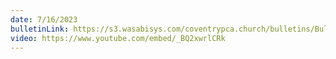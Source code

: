 ```yaml
---
date: 7/16/2023
bulletinLink: https://s3.wasabisys.com/coventrypca.church/bulletins/Bulletin 2023-07-16.pdf
video: https://www.youtube.com/embed/_BQ2xwrlCRk
---
```

